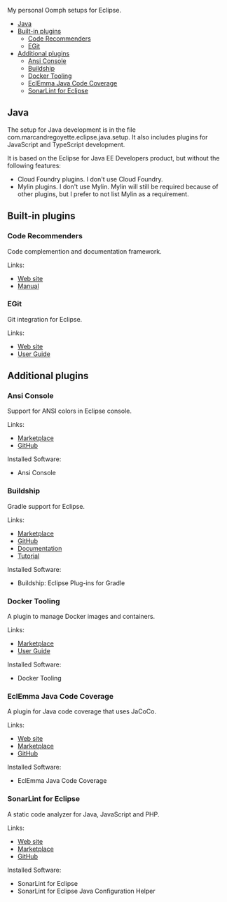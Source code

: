 My personal Oomph setups for Eclipse.

<!-- START doctoc generated TOC please keep comment here to allow auto update -->
<!-- DON'T EDIT THIS SECTION, INSTEAD RE-RUN doctoc TO UPDATE -->


- [Java](#java)
- [Built-in plugins](#built-in-plugins)
  - [Code Recommenders](#code-recommenders)
  - [EGit](#egit)
- [Additional plugins](#additional-plugins)
  - [Ansi Console](#ansi-console)
  - [Buildship](#buildship)
  - [Docker Tooling](#docker-tooling)
  - [EclEmma Java Code Coverage](#eclemma-java-code-coverage)
  - [SonarLint for Eclipse](#sonarlint-for-eclipse)

<!-- END doctoc generated TOC please keep comment here to allow auto update -->

## Java

The setup for Java development is in the file com.marcandregoyette.eclipse.java.setup. It also includes plugins for JavaScript and TypeScript development.

It is based on the Eclipse for Java EE Developers product, but without the following features:
- Cloud Foundry plugins. I don't use Cloud Foundry.
- Mylin plugins. I don't use Mylin. Mylin will still be required because of other plugins, but I prefer to not list Mylin as a requirement.

## Built-in plugins

### Code Recommenders

Code complemention and documentation framework.

Links:
- [Web site](http://www.eclipse.org/recommenders/)
- [Manual](http://www.eclipse.org/recommenders/manual/)

### EGit

Git integration for Eclipse.

Links:
- [Web site](http://www.eclipse.org/egit/)
- [User Guide](http://wiki.eclipse.org/EGit/User_Guide)

## Additional plugins

### Ansi Console

Support for ANSI colors in Eclipse console.

Links:
- [Marketplace](https://marketplace.eclipse.org/content/ansi-escape-console)
- [GitHub](https://github.com/mihnita/ansi-econsole)

Installed Software:
- Ansi Console

### Buildship

Gradle support for Eclipse.

Links:
- [Marketplace](https://marketplace.eclipse.org/content/buildship-gradle-integration)
- [GitHub](https://github.com/eclipse/buildship)
- [Documentation](https://github.com/eclipse/buildship/blob/master/docs/user/README.md)
- [Tutorial](http://www.vogella.com/tutorials/EclipseGradle/article.html)

Installed Software:
- Buildship: Eclipse Plug-ins for Gradle

### Docker Tooling

A plugin to manage Docker images and containers.

Links:
- [Marketplace](https://marketplace.eclipse.org/content/eclipse-docker-tooling)
- [User Guide](https://wiki.eclipse.org/Linux_Tools_Project/Docker_Tooling/User_Guide)

Installed Software:
- Docker Tooling

### EclEmma Java Code Coverage

A plugin for Java code coverage that uses JaCoCo.

Links:
- [Web site](http://www.eclemma.org/index.html)
- [Marketplace](https://marketplace.eclipse.org/content/eclemma-java-code-coverage)
- [GitHub](https://github.com/jacoco/eclemma)

Installed Software:
- EclEmma Java Code Coverage

### SonarLint for Eclipse

A static code analyzer for Java, JavaScript and PHP.

Links:
- [Web site](http://www.sonarlint.org/eclipse/)
- [Marketplace](https://marketplace.eclipse.org/content/sonarlint)
- [GitHub](https://github.com/SonarSource/sonarlint-eclipse)

Installed Software:
- SonarLint for Eclipse
- SonarLint for Eclipse Java Configuration Helper
